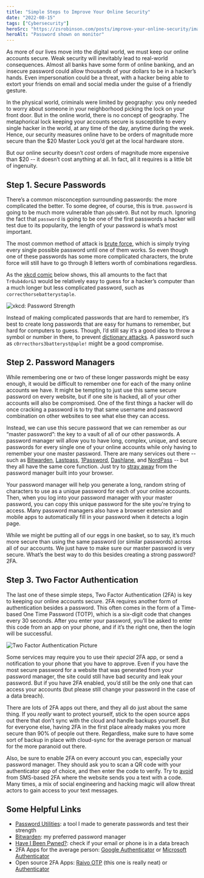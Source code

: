 ```yaml
---
title: "Simple Steps to Improve Your Online Security"
date: "2022-08-15"
tags: ["Cybersecurity"]
heroSrc: "https://zsrobinson.com/posts/improve-your-online-security/images/password-on-monitor.png"
heroAlt: "Password shown on monitor"
---
```


As more of our lives move into the digital world, we must keep our online accounts secure. Weak security will inevitably lead to real-world consequences. Almost all banks have some form of online banking, and an insecure password could allow thousands of your dollars to be in a hacker’s hands. Even impersonation could be a threat, with a hacker being able to extort your friends on email and social media under the guise of a friendly gesture.

In the physical world, criminals were limited by geography: you only needed to worry about someone in your neighborhood picking the lock on your front door. But in the online world, there is no concept of geography. The metaphorical lock keeping your accounts secure is susceptible to every single hacker in the world, at any time of the day, anytime during the week. Hence, our security measures online have to be orders of magnitude more secure than the $20 Master Lock you’d get at the local hardware store.

But our online security doesn’t _cost_ orders of magnitude more expensive than $20 -- it doesn’t cost anything at all. In fact, all it requires is a little bit of ingenuity.

## Step 1. Secure Passwords

There’s a common misconception surrounding passwords: the more complicated the better. To some degree, of course, this is true. `password` is going to be much more vulnerable than `p@ssW0rD`. But not by much. Ignoring the fact that `password` is going to be one of the first passwords a hacker will test due to its popularity, the length of your password is what’s most important.

The most common method of attack is [brute force](https://nordpass.com/blog/brute-force-attack/), which is simply trying every single possible password until one of them works. So even though one of these passwords has some more complicated characters, the brute force will still have to go through 8 letters worth of combinations regardless.

As the [xkcd comic](https://xkcd.com/936) below shows, this all amounts to the fact that `Tr0ub4dor&3` would be relatively easy to guess for a hacker’s computer than a much longer but less complicated password, such as `correcthorsebatterystaple`.

![xkcd: Password Strength](https://zsrobinson.com/posts/improve-your-online-security/images/xkcd-password-strength-transparent.png)

Instead of making complicated passwords that are hard to remember, it’s best to create long passwords that are easy for humans to remember, but hard for computers to guess. Though, I’d still say it’s a good idea to throw a symbol or number in there, to prevent [dictionary attacks](https://nordpass.com/blog/what-is-a-dictionary-attack/). A password such as `c0rrecthors3batteryst@aple!` might be a good compromise.

## Step 2. Password Managers

While remembering one or two of these longer passwords might be easy enough, it would be difficult to remember one for each of the many online accounts we have. It might be tempting to just use this same secure password on every website, but if one site is hacked, all of your other accounts will also be compromised. One of the first things a hacker will do once cracking a password is to try that same username and password combination on other websites to see what else they can access.

Instead, we can use this secure password that we can remember as our “master password”: the key to a vault of all of our other passwords. A password manager will allow you to have long, complex, unique, and secure passwords for every single one of your online accounts while only having to remember your one master password. There are many services out there -- such as [Bitwarden](https://bitwarden.com), [Lastpass](https://www.lastpass.com), [1Password](https://1password.com), [Dashlane](https://www.dashlane.com), and [NordPass](https://nordpass.com) -- but they all have the same core function. Just try to [stray away](https://www.howtogeek.com/447345/why-you-shouldnt-use-your-web-browsers-password-manager) from the password manager built into your browser.

Your password manager will help you generate a long, random string of characters to use as a unique password for each of your online accounts. Then, when you log into your password manager with your master password, you can copy this unique password for the site you're trying to access. Many password managers also have a browser extension and mobile apps to automatically fill in your password when it detects a login page.

While we might be putting all of our eggs in one basket, so to say, it’s much more secure than using the same password (or similar passwords) across all of our accounts. We just have to make sure our master password is very secure. What’s the best way to do this besides creating a strong password? 2FA.

## Step 3. Two Factor Authentication

The last one of these simple steps, Two Factor Authentication (2FA) is key to keeping our online accounts secure. 2FA requires another form of authentication besides a password. This often comes in the form of a Time-based One Time Password (TOTP), which is a six-digit code that changes every 30 seconds. After you enter your password, you’ll be asked to enter this code from an app on your phone, and if it’s the right one, then the login will be successful.

![Two Factor Authentication Picture](https://zsrobinson.com/posts/improve-your-online-security/images/2fa.png)

Some services may require you to use their _special_ 2FA app, or send a notification to your phone that you have to approve. Even if you have the most secure password for a website that was generated from your password manager, the site could still have bad security and leak your password. But if you have 2FA enabled, you’d still be the only one that can access your accounts (but please still change your password in the case of a data breach).

There are lots of 2FA apps out there, and they all do just about the same thing. If you _really_ want to protect yourself, stick to the open source apps out there that don’t sync with the cloud and handle backups yourself. But for everyone else, having 2FA in the first place already makes you more secure than 90% of people out there. Regardless, make sure to have some sort of backup in place with cloud-sync for the average person or manual for the more paranoid out there.

Also, be sure to enable 2FA on every account you can, especially your password manager. They should ask you to scan a QR code with your authenticator app of choice, and then enter the code to verify. Try to [avoid](https://www.seeclop.ch/2021/12/21/what-is-simjacking-heres-how-the-mobile-phone-sim-card-scam-works/) from SMS-based 2FA where the website sends you a text with a code. Many times, a mix of social engineering and hacking magic will allow threat actors to gain access to your text messages.

## Some Helpful Links

- [Password Utilities](https://password.zsrobinson.com): a tool I made to generate passwords and test their strength
- [Bitwarden](https://bitwarden.com/): my preferred password manager
- [Have I Been Pwned?](https://haveibeenpwned.com/): check if your email or phone is in a data breach
- 2FA Apps for the average person: [Google Authenticator](https://apps.apple.com/us/app/google-authenticator/id388497605) or [Microsoft Authenticator](https://apps.apple.com/us/app/microsoft-authenticator/id983156458)
- Open source 2FA Apps: [Raivo OTP](https://apps.apple.com/us/app/raivo-otp/id1459042137) (this one is really neat) or [Authenticator](https://apps.apple.com/us/app/authenticator/id766157276)
